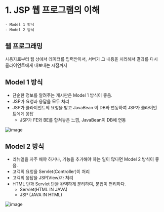 # 1. JSP 웹 프로그램의 이해

```
- Model 1 방식
- Model 2 방식
```

## 웹 프로그래밍
사용자로부터 웹 상에서 데이터를 입력받아서, 서버가 그 내용을 처리해서 결과를 다시 클라이언트에게 내보내는 시점까지

## Model 1 방식
- 단순한 정보를 알려주는 게시판은 Model 1 방식이 좋음.
- JSP가 요청과 응답을 모두 처리
- JSP가 클라이언트의 요청을 받고 JavaBean 이 DB와 연동하여 JSP가 클라이언트에게 응답
    - JSP가 FE와 BE를 합쳐놓은 느낌, JavaBean이 DB에 연동

![image](https://user-images.githubusercontent.com/63600953/205431158-f7de9917-fbec-4a0b-b40b-9ec438b022d0.png)


## Model 2 방식
- 리뉴얼을 자주 해야 하거나, 기능을 추가해야 하는 일이 많다면 Model 2 방식이 좋음.
- 고객의 요청을 Servlet(Controller)이 처리
- 고객의 응답을 JSP(View)가 처리 
- HTML 단과 Servlet 단을 완벽하게 분리하여, 분업이 편리하다.
  - Servlet(HTML IN JAVA)
  - JSP (JAVA IN HTML)

![image](https://user-images.githubusercontent.com/63600953/205431199-1d55e0b0-ff16-41b5-9553-c85b3da00a8e.png)

